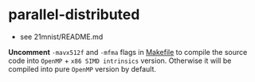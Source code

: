 # parallel-distributed

* see 21mnist/README.md

**Uncomment** `-mavx512f` and `-mfma` flags in [Makefile](21mnist/Makefile) to compile the source code into `OpenMP` + `x86 SIMD intrinsics` version. Otherwise it will be compiled into pure `OpenMP` version by default.
